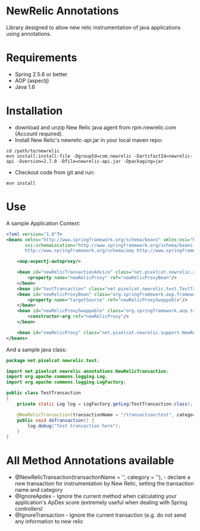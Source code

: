 NewRelic Annotations
==

Library designed to allow new relic instrumentation of java applications using annotations.

Requirements
==

* Spring 2.5.6 or better
* AOP (aspectj)
* Java 1.6

Installation
==
* download and unzip New Relic java agent from rpm.newrelic.com (Account required).
* Install New Relic's newrelic-api.jar in your local maven repo:

```
cd /path/to/newrelic
mvn install:install-file -DgroupId=com.newrelic -DartifactId=newrelic-api -Dversion=2.7.0 -Dfile=newrelic-api.jar -Dpackaging=jar
```

* Checkout code from git and run:

```
mvn install
```

Use
==

A sample Application Context:

```xml
<?xml version="1.0"?>
<beans xmlns="http://www.springframework.org/schema/beans" xmlns:xsi="http://www.w3.org/2001/XMLSchema-instance" xmlns:aop="http://www.springframework.org/schema/aop"
       xsi:schemaLocation="http://www.springframework.org/schema/beans http://www.springframework.org/schema/beans/spring-beans-2.5.xsd
       http://www.springframework.org/schema/aop http://www.springframework.org/schema/aop/spring-aop-2.5.xsd">

    <aop:aspectj-autoproxy/>

    <bean id="newRelicTransactionAdvice" class="net.pixelcat.newrelic.aop.NewRelicTransactionAdvice">
        <property name="newRelicProxy" ref="newRelicProxyBean"/>
    </bean>
    <bean id="testTransaction" class="net.pixelcat.newrelic.test.TestTransaction"/>
    <bean id="newRelicProxyBean" class="org.springframework.aop.framework.ProxyFactoryBean">
        <property name="targetSource" ref="newRelicProxySwappable"/>
    </bean>
    <bean id="newRelicProxySwappable" class="org.springframework.aop.target.HotSwappableTargetSource">
        <constructor-arg ref="newRelicProxy"/>
    </bean>

    <bean id="newRelicProxy" class="net.pixelcat.newrelic.support.NewRelicProxyImpl"/>
</beans>
```

And a sample java class:
```java
package net.pixelcat.newrelic.test;

import net.pixelcat.newrelic.annotations.NewRelicTransaction;
import org.apache.commons.logging.Log;
import org.apache.commons.logging.LogFactory;

public class TestTransaction
{
    private static Log log = LogFactory.getLog(TestTransaction.class);

    @NewRelicTransaction(transactionName = "/transaction/test", category="backend")
    public void doTransaction() {
        log.debug("Test transaction here");
    }
}
```

All Method Annotations available
==

* @NewRelicTransaction(transactionName = '', category = ''),  - declare a new transaction for instrumentation by New Relic, setting the transaction name and category
* @IgnoreApdex - Ignore the current method when calculating your application's ApDex score (extremely useful when dealing with Spring controllers!
* @IgnoreTransaction - Ignore the current transaction (e.g. do not send any information to new relic
